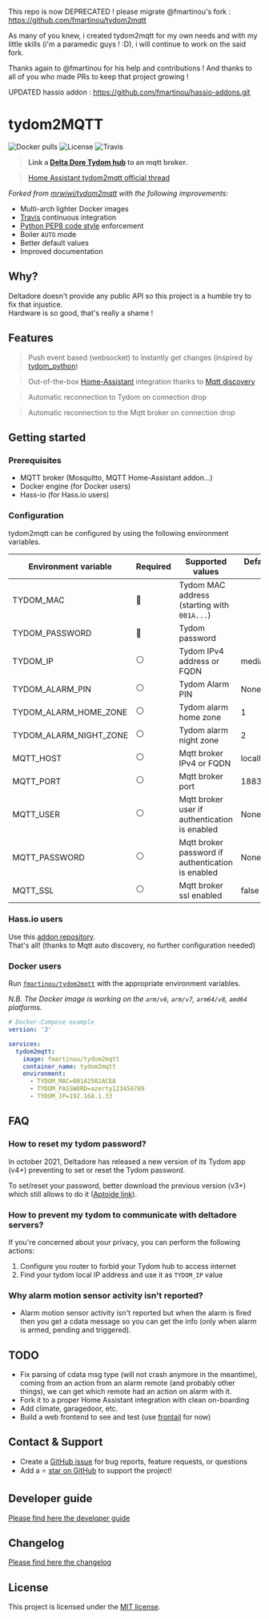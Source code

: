This repo is now DEPRECATED ! please migrate @fmartinou's fork : https://github.com/fmartinou/tydom2mqtt

As many of you knew, i created tydom2mqtt for my own needs and with my little skills (i'm a paramedic guys ! :D), i will continue to work on the said fork.

Thanks again to @fmartinou for his help and contributions ! And thanks to all of you who made PRs to keep that project growing !

UPDATED hassio addon : https://github.com/fmartinou/hassio-addons.git








# tydom2MQTT

![Docker pulls](https://img.shields.io/docker/pulls/fmartinou/tydom2mqtt)
![License](https://img.shields.io/github/license/fmartinou/tydom2mqtt)
![Travis](https://img.shields.io/travis/fmartinou/tydom2mqtt/master)

> **Link a [Delta Dore Tydom hub](https://www.deltadore.fr/app-tydom) to an mqtt broker.**

> [Home Assistant tydom2mqtt official thread](https://community.home-assistant.io/t/tydom2mqtt-delta-dore-custom-component-wip/151333)

*Forked from [mrwiwi/tydom2mqtt](https://github.com/mrwiwi/tydom2mqtt) with the following improvements:*
- Multi-arch lighter Docker images
- [Travis](https://app.travis-ci.com/github/fmartinou/tydom2mqtt) continuous integration
- [Python PEP8 code style](https://www.python.org/dev/peps/pep-0008/) enforcement
- Boiler `AUTO` mode
- Better default values
- Improved documentation

## Why?
Deltadore doesn't provide any public API so this project is a humble try to fix that injustice. \
Hardware is so good, that's really a shame !

## Features
> Push event based (websocket) to instantly get changes (inspired by [tydom_python](https://github.com/cth35/tydom_python))

> Out-of-the-box [Home-Assistant](https://www.home-assistant.io/) integration thanks to [Mqtt discovery](https://www.home-assistant.io/docs/mqtt/discovery/) 

> Automatic reconnection to Tydom on connection drop

> Automatic reconnection to the Mqtt broker on connection drop

## Getting started

### Prerequisites
- MQTT broker (Mosquitto, MQTT Home-Assistant addon...)
- Docker engine (for Docker users)
- Hass-io (for Hass.io users)

### Configuration
tydom2mqtt can be configured by using the following environment variables.

| Environment variable   | Required       | Supported values                                  | Default value when missing |
|------------------------|----------------|---------------------------------------------------|----------------------------|
| TYDOM_MAC              | :red_circle:   | Tydom MAC address (starting with `001A...`)       |                            |
| TYDOM_PASSWORD         | :red_circle:   | Tydom password                                    |                            |
| TYDOM_IP               | :white_circle: | Tydom IPv4 address or FQDN                        | mediation.tydom.com        |
| TYDOM_ALARM_PIN        | :white_circle: | Tydom Alarm PIN                                   | None                       |
| TYDOM_ALARM_HOME_ZONE  | :white_circle: | Tydom alarm home zone                             | 1                          |
| TYDOM_ALARM_NIGHT_ZONE | :white_circle: | Tydom alarm night zone                            | 2                          |
| MQTT_HOST              | :white_circle: | Mqtt broker IPv4 or FQDN                          | localhost                  |
| MQTT_PORT              | :white_circle: | Mqtt broker port                                  | 1883                       |
| MQTT_USER              | :white_circle: | Mqtt broker user if authentication is enabled     | None                       |
| MQTT_PASSWORD          | :white_circle: | Mqtt broker password if authentication is enabled | None                       |
| MQTT_SSL               | :white_circle: | Mqtt broker ssl enabled                           | false                      |

### Hass.io users
Use this [addon repository](https://github.com/WiwiWillou/hassio_addons.git). \
That's all! (thanks to Mqtt auto discovery, no further configuration needed)

### Docker users
Run [`fmartinou/tydom2mqtt`](https://hub.docker.com/repository/docker/fmartinou/tydom2mqtt) with the appropriate environment variables.

*N.B. The Docker image is working on the `arm/v6`, `arm/v7`, `arm64/v8`, `amd64` platforms.*

```yaml
# Docker-Compose example
version: '3'

services:
  tydom2mqtt:
    image: fmartinou/tydom2mqtt
    container_name: tydom2mqtt
    environment:
      - TYDOM_MAC=001A2502ACE8
      - TYDOM_PASSWORD=azerty123456789
      - TYDOM_IP=192.168.1.33
```

## FAQ

### How to reset my tydom password?
In october 2021, Deltadore has released a new version of its Tydom app (v4+) preventing to set or reset the Tydom password.

To set/reset your password, better download the previous version (v3+) which still allows to do it ([Aptoide link](https://tydom.fr.aptoide.com/app?store_name=aptoide-web&app_id=58618221)).

### How to prevent my tydom to communicate with deltadore servers?
If you're concerned about your privacy, you can perform the following actions:
1. Configure you router to forbid your Tydom hub to access internet
2. Find your tydom local IP address and use it as `TYDOM_IP` value

### Why alarm motion sensor activity isn't reported?
- Alarm motion sensor activity isn't reported but when the alarm is fired then you get a cdata message so you can get the info (only when alarm is armed, pending and triggered).

## TODO
- Fix parsing of cdata msg type (will not crash anymore in the meantime), coming from an action from an alarm remote (and probably other things), we can get which remote had an action on alarm with it.
- Fork it to a proper Home Assistant integration with clean on-boarding
- Add climate, garagedoor, etc.
- Build a web frontend to see and test (use [frontail](https://github.com/mthenw/frontail) for now)

## Contact & Support

- Create a [GitHub issue](https://github.com/fmartinou/tydom2mqtt/issues) for bug reports, feature requests, or questions
- Add a ⭐️ [star on GitHub](https://github.com/fmartinou/tydom2mqtt) to support the project!

## Developer guide
[Please find here the developer guide](DEV.md)

## Changelog
[Please find here the changelog](CHANGELOG.md)

## License

This project is licensed under the [MIT license](https://github.com/fmartinou/teleinfo-mqtt/blob/master/LICENSE).
